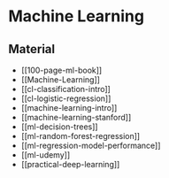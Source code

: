 # Machine Learning

## Material

- [[100-page-ml-book]]
- [[Machine-Learning]]
- [[cl-classification-intro]]
- [[cl-logistic-regression]]
- [[machine-learning-intro]]
- [[machine-learning-stanford]]
- [[ml-decision-trees]]
- [[ml-random-forest-regression]]
- [[ml-regression-model-performance]]
- [[ml-udemy]]
- [[practical-deep-learning]]
